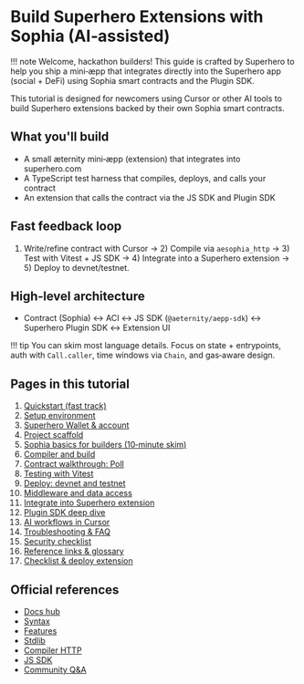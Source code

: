 # Build Superhero Extensions with Sophia (AI‑assisted)

!!! note
    Welcome, hackathon builders! This guide is crafted by Superhero to help you ship a mini‑æpp that integrates directly into the Superhero app (social + DeFi) using Sophia smart contracts and the Plugin SDK.

This tutorial is designed for newcomers using Cursor or other AI tools to build Superhero extensions backed by their own Sophia smart contracts.

## What you'll build
- A small æternity mini‑æpp (extension) that integrates into superhero.com
- A TypeScript test harness that compiles, deploys, and calls your contract
- An extension that calls the contract via the JS SDK and Plugin SDK

## Fast feedback loop
1) Write/refine contract with Cursor → 2) Compile via `aesophia_http` → 3) Test with Vitest + JS SDK → 4) Integrate into a Superhero extension → 5) Deploy to devnet/testnet.

## High‑level architecture
- Contract (Sophia) ↔ ACI ↔ JS SDK (`@aeternity/aepp-sdk`) ↔ Superhero Plugin SDK ↔ Extension UI

!!! tip
    You can skim most language details. Focus on state + entrypoints, auth with `Call.caller`, time windows via `Chain`, and gas‑aware design.

## Pages in this tutorial
1. [Quickstart (fast track)](./tutorials/hackathon/00a-quickstart.md)
2. [Setup environment](./tutorials/hackathon/01-setup-environment.md)
3. [Superhero Wallet & account](./tutorials/hackathon/01a-superhero-wallet-and-account.md)
4. [Project scaffold](./tutorials/hackathon/02-project-scaffold.md)
5. [Sophia basics for builders (10‑minute skim)](./tutorials/hackathon/03-sophia-basics-for-builders.md)
6. [Compiler and build](./tutorials/hackathon/04-compiler-and-build.md)
7. [Contract walkthrough: Poll](./tutorials/hackathon/05-contract-poll-walkthrough.md)
8. [Testing with Vitest](./tutorials/hackathon/06-testing-with-vitest.md)
9. [Deploy: devnet and testnet](./tutorials/hackathon/07-deploy-devnet-and-testnet.md)
10. [Middleware and data access](./tutorials/hackathon/07a-middleware-and-data-access.md)
11. [Integrate into Superhero extension](./tutorials/hackathon/08-integrate-into-superhero-extension.md)
12. [Plugin SDK deep dive](./tutorials/hackathon/08a-plugin-sdk-deep-dive.md)
13. [AI workflows in Cursor](./tutorials/hackathon/09-ai-workflows-in-cursor.md)
14. [Troubleshooting & FAQ](./tutorials/hackathon/10-troubleshooting-and-faq.md)
15. [Security checklist](./tutorials/hackathon/11-security-checklist.md)
16. [Reference links & glossary](./tutorials/hackathon/12-reference-links-and-glossary.md)
17. [Checklist & deploy extension](./tutorials/hackathon/13-checklist-and-deploy-extension.md)

## Official references
- [Docs hub](https://docs.aeternity.com)
- [Syntax](https://github.com/aeternity/aesophia/blob/master/docs/sophia_syntax.md)
- [Features](https://github.com/aeternity/aesophia/blob/master/docs/sophia_features.md)
- [Stdlib](https://github.com/aeternity/aesophia/blob/master/docs/sophia_stdlib.md)
- [Compiler HTTP](https://github.com/aeternity/aesophia_http)
- [JS SDK](https://github.com/aeternity/aepp-sdk-js)
- [Community Q&A](https://forum.aeternity.com/c/sophia-smart-contracts/38)

